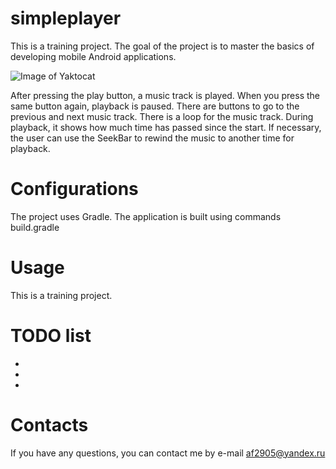 # simpleplayer

This is a training project. The goal of the project is to master the basics of developing mobile Android applications.

![Image of Yaktocat](https://github.com/af2905/Job4j-Exam/blob/master/app/images/simplePlayer.png)

After pressing the play button, a music track is played.
When you press the same button again, playback is paused.
There are buttons to go to the previous and next music track.
There is a loop for the music track.
During playback, it shows how much time has passed since the start.
If necessary, the user can use the SeekBar to rewind the music to another time for playback.


# Configurations
The project uses Gradle. The application is built using commands build.gradle

# Usage
This is a training project.

# TODO list
*
*
*

# Contacts
If you have any questions, you can contact me by e-mail af2905@yandex.ru